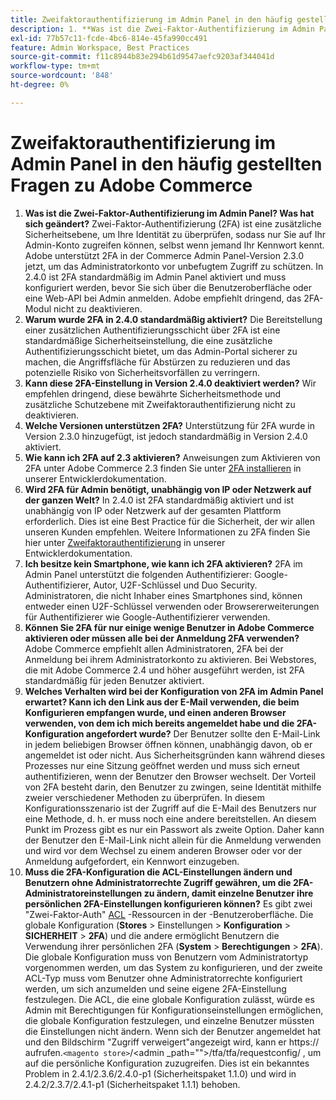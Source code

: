 ```yaml
---
title: Zweifaktorauthentifizierung im Admin Panel in den häufig gestellten Fragen zu Adobe Commerce
description: 1. **Was ist die Zwei-Faktor-Authentifizierung im Admin Panel? Was wurde geändert?** Zwei-Faktor-Authentifizierung (2FA) ist eine zusätzliche Sicherheitsebene, um Ihre Identität zu überprüfen, sodass nur Sie auf Ihr Admin-Konto zugreifen können, selbst wenn jemand Ihr Kennwort kennt. Adobe unterstützt 2FA in der Commerce Admin Panel-Version 2.3.0 jetzt, um das Administratorkonto vor unbefugtem Zugriff zu schützen. In 2.4.0 ist 2FA standardmäßig im Admin Panel aktiviert und muss konfiguriert werden, bevor Sie sich über die Benutzeroberfläche oder eine Web-API bei Admin anmelden. Adobe empfiehlt dringend, das 2FA-Modul nicht zu deaktivieren.
exl-id: 77b57c11-fcde-4bc6-814e-45fa990cc491
feature: Admin Workspace, Best Practices
source-git-commit: f11c8944b83e294b61d9547aefc9203af344041d
workflow-type: tm+mt
source-wordcount: '848'
ht-degree: 0%

---
```


# Zweifaktorauthentifizierung im Admin Panel in den häufig gestellten Fragen zu Adobe Commerce

1. **Was ist die Zwei-Faktor-Authentifizierung im Admin Panel? Was hat sich geändert?** Zwei-Faktor-Authentifizierung (2FA) ist eine zusätzliche Sicherheitsebene, um Ihre Identität zu überprüfen, sodass nur Sie auf Ihr Admin-Konto zugreifen können, selbst wenn jemand Ihr Kennwort kennt. Adobe unterstützt 2FA in der Commerce Admin Panel-Version 2.3.0 jetzt, um das Administratorkonto vor unbefugtem Zugriff zu schützen. In 2.4.0 ist 2FA standardmäßig im Admin Panel aktiviert und muss konfiguriert werden, bevor Sie sich über die Benutzeroberfläche oder eine Web-API bei Admin anmelden. Adobe empfiehlt dringend, das 2FA-Modul nicht zu deaktivieren.
1. **Warum wurde 2FA in 2.4.0 standardmäßig aktiviert?** Die Bereitstellung einer zusätzlichen Authentifizierungsschicht über 2FA ist eine standardmäßige Sicherheitseinstellung, die eine zusätzliche Authentifizierungsschicht bietet, um das Admin-Portal sicherer zu machen, die Angriffsfläche für Abstürzen zu reduzieren und das potenzielle Risiko von Sicherheitsvorfällen zu verringern.
1. **Kann diese 2FA-Einstellung in Version 2.4.0 deaktiviert werden?** Wir empfehlen dringend, diese bewährte Sicherheitsmethode und zusätzliche Schutzebene mit Zweifaktorauthentifizierung nicht zu deaktivieren.
1. **Welche Versionen unterstützen 2FA?** Unterstützung für 2FA wurde in Version 2.3.0 hinzugefügt, ist jedoch standardmäßig in Version 2.4.0 aktiviert.
1. **Wie kann ich 2FA auf 2.3 aktivieren?** Anweisungen zum Aktivieren von 2FA unter Adobe Commerce 2.3 finden Sie unter [2FA installieren](https://devdocs.magento.com/guides/v2.3/security/two-factor-authentication.html#install-2fa) in unserer Entwicklerdokumentation.
1. **Wird 2FA für Admin benötigt, unabhängig von IP oder Netzwerk auf der ganzen Welt?** In 2.4.0 ist 2FA standardmäßig aktiviert und ist unabhängig von IP oder Netzwerk auf der gesamten Plattform erforderlich. Dies ist eine Best Practice für die Sicherheit, der wir allen unseren Kunden empfehlen. Weitere Informationen zu 2FA finden Sie hier unter [Zweifaktorauthentifizierung](https://devdocs.magento.com/guides/v2.4/security/two-factor-authentication.html) in unserer Entwicklerdokumentation.
1. **Ich besitze kein Smartphone, wie kann ich 2FA aktivieren?** 2FA im Admin Panel unterstützt die folgenden Authentifizierer: Google-Authentifizierer, Autor, U2F-Schlüssel und Duo Security. Administratoren, die nicht Inhaber eines Smartphones sind, können entweder einen U2F-Schlüssel verwenden oder Browsererweiterungen für Authentifizierer wie Google-Authentifizierer verwenden.
1. **Können Sie 2FA für nur einige wenige Benutzer in Adobe Commerce aktivieren oder müssen alle bei der Anmeldung 2FA verwenden?** Adobe Commerce empfiehlt allen Administratoren, 2FA bei der Anmeldung bei ihrem Administratorkonto zu aktivieren. Bei Webstores, die mit Adobe Commerce 2.4 und höher ausgeführt werden, ist 2FA standardmäßig für jeden Benutzer aktiviert.
1. **Welches Verhalten wird bei der Konfiguration von 2FA im Admin Panel erwartet? Kann ich den Link aus der E-Mail verwenden, die beim Konfigurieren empfangen wurde, und einen anderen Browser verwenden, von dem ich mich bereits angemeldet habe und die 2FA-Konfiguration angefordert wurde?** Der Benutzer sollte den E-Mail-Link in jedem beliebigen Browser öffnen können, unabhängig davon, ob er angemeldet ist oder nicht. Aus Sicherheitsgründen kann während dieses Prozesses nur eine Sitzung geöffnet werden und muss sich erneut authentifizieren, wenn der Benutzer den Browser wechselt. Der Vorteil von 2FA besteht darin, den Benutzer zu zwingen, seine Identität mithilfe zweier verschiedener Methoden zu überprüfen. In diesem Konfigurationsszenario ist der Zugriff auf die E-Mail des Benutzers nur eine Methode, d. h. er muss noch eine andere bereitstellen. An diesem Punkt im Prozess gibt es nur ein Passwort als zweite Option. Daher kann der Benutzer den E-Mail-Link nicht allein für die Anmeldung verwenden und wird vor dem Wechsel zu einem anderen Browser oder vor der Anmeldung aufgefordert, ein Kennwort einzugeben.
1. **Muss die 2FA-Konfiguration die ACL-Einstellungen ändern und Benutzern ohne Administratorrechte Zugriff gewähren, um die 2FA-Administratoreinstellungen zu ändern, damit einzelne Benutzer ihre persönlichen 2FA-Einstellungen konfigurieren können?** Es gibt zwei &quot;Zwei-Faktor-Auth&quot; [ACL](https://devdocs.magento.com/guides/v2.4/ext-best-practices/tutorials/create-access-control-list-rule.html) -Ressourcen in der -Benutzeroberfläche. Die globale Konfiguration (**Stores** > Einstellungen > **Konfiguration** > **SICHERHEIT** > **2FA**) und die andere ermöglicht Benutzern die Verwendung ihrer persönlichen 2FA (**System** > **Berechtigungen** > **2FA**). Die globale Konfiguration muss von Benutzern vom Administratortyp vorgenommen werden, um das System zu konfigurieren, und der zweite ACL-Typ muss vom Benutzer ohne Administratorrechte konfiguriert werden, um sich anzumelden und seine eigene 2FA-Einstellung festzulegen. Die ACL, die eine globale Konfiguration zulässt, würde es Admin mit Berechtigungen für Konfigurationseinstellungen ermöglichen, die globale Konfiguration festzulegen, und einzelne Benutzer müssten die Einstellungen nicht ändern. Wenn sich der Benutzer angemeldet hat und den Bildschirm &quot;Zugriff verweigert&quot;angezeigt wird, kann er https:// aufrufen.``<magento store>``/&lt;admin _path=&quot;&quot;>/tfa/tfa/requestconfig/ , um auf die persönliche Konfiguration zuzugreifen. Dies ist ein bekanntes Problem in 2.4.1/2.3.6/2.4.0-p1 (Sicherheitspaket 1.1.0) und wird in 2.4.2/2.3.7/2.4.1-p1 (Sicherheitspaket 1.1.1) behoben.
